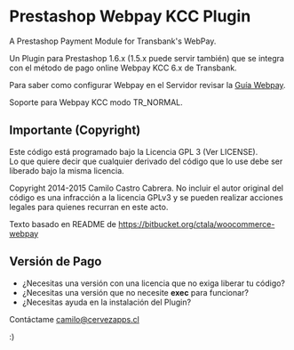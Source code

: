 Prestashop Webpay KCC Plugin
=================

A Prestashop Payment Module for Transbank's WebPay.

Un Plugin para Prestashop 1.6.x (1.5.x puede servir también)
que se integra con el método de pago online Webpay KCC 6.x de Transbank.

Para saber como configurar Webpay en el Servidor revisar la [Guía Webpay](https://github.com/clsource/guia-webpay).


Soporte para Webpay KCC modo TR_NORMAL.



## Importante (Copyright)
Este código está programado bajo la Licencia GPL 3 (Ver LICENSE).  
Lo que quiere decir que cualquier derivado del código que lo use debe ser liberado bajo la misma licencia.

Copyright 2014-2015 Camilo Castro Cabrera.
No incluir el autor original del código es una infracción a la licencia GPLv3 y se pueden realizar acciones legales para quienes recurran en este acto.

Texto basado en README de https://bitbucket.org/ctala/woocommerce-webpay


## Versión de Pago

* ¿Necesitas una versión con una licencia que no exiga liberar tu código?
* ¿Necesitas una versión que no necesite **exec** para funcionar?
* ¿Necesitas ayuda en la instalación del Plugin?

Contáctame camilo@cervezapps.cl 

:)

